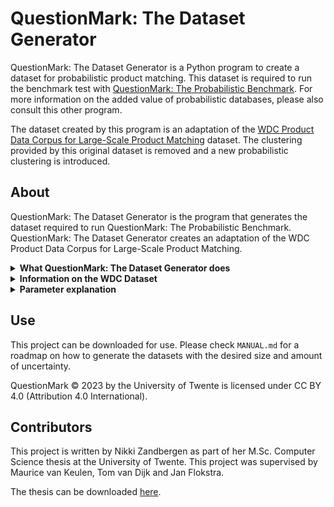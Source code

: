# QuestionMark: The Dataset Generator

QuestionMark: The Dataset Generator is a Python program to create 
a dataset for probabilistic product matching. This dataset is required to run the benchmark 
test with [QuestionMark: The Probabilistic Benchmark](https://gitlab.utwente.nl/s1981951/probabilistic-benchmark).
For more information on the added value of probabilistic databases, please also consult this
other program.

The dataset created by this program is an adaptation of the 
[WDC Product Data Corpus for Large-Scale Product Matching](https://webdatacommons.org/largescaleproductcorpus/v2/index.html) 
dataset. The clustering provided by this original dataset is removed and a new probabilistic
clustering is introduced.

## About
QuestionMark: The Dataset Generator is the program that generates the dataset required to
run QuestionMark: The Probabilistic Benchmark. QuestionMark: The Dataset Generator creates an
adaptation of the WDC Product Data Corpus for Large-Scale Product Matching. 

<details>
<summary><b>What QuestionMark: The Dataset Generator does</b></summary>
<ul><li>If it is indicated that a smaller dataset will be used, this new dataset is produced first. To do this, a pseudo-random selection of offers is chosen from the dataset. This ensures that the same dataset will be produced each time the benchmark is run on a specific size.</li>
    <li>Next, this dataset is sorted and a dictionary is created for easy lookup.</li>
    <li>The offers present in the dataset are then put in blocks. For this, two blocking algorithms are available. First creating blocks reduces the time required to evaluate if offers should be put in the same cluster.</li>
    <li>After the blocks are created, all offers in a block are matched and provided with a probability score. This probability indicates the likelihood that the offer belongs in a cluster, and whether its attributes are likely the correct ones.</li>
    <li>When the clusters are created, a database representation is created and the offers are added to a probabilistic DBMS.</li></ul>
</details>

<details>
<summary><b>Information on the WDC Dataset</b></summary>
This benchmark uses an adaptation of the WDC Product Data Corpus and Gold Standard for Large-Scale 
Product Matching, Version 2.0 as the dataset. From this data corpus, the normalised English offers dataset is adapted 
and used for this benchmark.

The WDC dataset is a large public training dataset for product matching. It is produced by extracting schema.org product 
descriptions from 79 thousand websites, which provides 26 million product offers. The English offers subset consists of 
16 million product offers. The dataset is provided with a clustering. The 16 million product offers in the English subset 
are categorized in 10 million clusters. Each cluster contains offers of the same product found on different websites. 
There are roughly 8.5 million clusters with size 1, one million clusters with size 2, and 400.000 clusters with size 3 or 4. 
Clusters of a size greater than 80 are filtered out of the dataset, as these are likely noise. Within the English offers 
dataset, each offer is represented as a JSON object. 

To obtain a dataset suited for use in this benchmark, the English offers subset from the WDC data corpus should be adapted. 
</details>

<details>
<summary><b>Parameter explanation</b></summary>
The following parameters are included in QuestionMark: The Dataset Generator. Their value can be changes in
parameters.py.
<ul><li><i>DBMS.</i> Determines into which database management system the generated dataset should be loaded and what preparatory queries need to be run.</li>
    <li><i>Dataset Size.</i> Determines the number of offers included in the dataset. A percentage of the dataset can be determined with up to two decimal places. The offers for the new smaller dataset are pseudo-randomly chosen, so that the same dataset is returned for multiple runs. This ensures reproducibility of the results. The full dataset contains 16451499 offers. The smallest dataset that can be generated is 0.01% of the full dataset, which produces an initial dataset of 1653 offers. The final probabilistic dataset that is generated from these offers contains 11\:807 records. This value should be carefully chosen, as this influences to what extent the produced dataset imitates the data being digested by the real-world application.</li>
    <li><i>Whole Clusters.</i> Determines whether the offers chosen from the larger dataset to include in the new smaller dataset are pulled from entire clusters or not. Including entire clusters increases the uncertainty of the data.</li>
    <li><i>Word Distance Measure.</i> Determines the way the distance between two words or sentences is calculated. This measure is used during the blocking phase on the attributes determined as Blocking Key Values and on all suitable attributes during the matching phase. The implemented distance measures are Levenshtein, Jaro, Jaro-Winkler, Hamming and Jaccard. </li>
    <li><i>Blocking Key Values.</i> Determines the attributes that are included to determine the similarity of two offers during the blocking phase. Including more attributes provides a better blocking performance, but at the cost of a higher run time.</li>
    <li><i>Blocking Similarity Threshold.</i> Value between 0 and 1 that represents the distance between two offers. Evaluated offers with a distance lower than the threshold are included in the same block.</li>
    <li><i>Blocking Window Size.</i> Determines the size of the sliding window. Within a window, the distance between the first and last offer is determined. This value influences the run time. </li>
    <li><i>Maximum Block Size.</i> Poses a restriction on the block size. Increasing this value improves the performance. As the matching phase includes a calculation with factorial time complexity, this size should not exceed seven. Six is advised.</li>
    <li><i>Matching Attributes.</i> Determines the attributes that are used to determine the distance between two offers during the matching phase. Including more attributes improves the performance, but increases the run time.</li>
    <li><i>Matching Attribute Weights.</i> Determines the weight of each attribute to calculate the final distance score. This can be tweaked to improve the performance. It has no effect on the run time. </li>
    <li><i>Upper Phi and Lower Phi.</i> Determines the upper and lower threshold of the distance measure. If the distance between two offers is greater than the upper phi, the two offers are certainly not the same product. If the distance is smaller than the lower phi, the two offers are certainly the same. Increasing the gap between the values ensures less false matches or non-matches, but increases the computational complexity in later phases and during querying. A smaller gap can be used to artificially reduce the uncertainty in the dataset. This value should be carefully chosen, as this influences to what extent the produced dataset imitates the data being digested by the real-world application.</li>
</ul>
</details>

## Use
This project can be downloaded for use. Please check ```MANUAL.md``` for a roadmap on how
to generate the datasets with the desired size and amount of uncertainty.

QuestionMark © 2023 by the University of Twente is licensed under CC BY 4.0 (Attribution 4.0 International).

## Contributors
This project is written by Nikki Zandbergen as part of her M.Sc. Computer Science thesis
at the University of Twente.
This project was supervised by Maurice van Keulen, Tom van Dijk and Jan Flokstra.

The thesis can be downloaded [here](http://essay.utwente.nl/96148/). 
